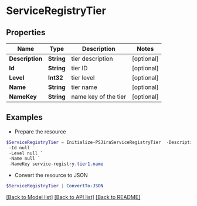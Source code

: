 # ServiceRegistryTier
## Properties

Name | Type | Description | Notes
------------ | ------------- | ------------- | -------------
**Description** | **String** | tier description | [optional] 
**Id** | **String** | tier ID | [optional] 
**Level** | **Int32** | tier level | [optional] 
**Name** | **String** | tier name | [optional] 
**NameKey** | **String** | name key of the tier | [optional] 

## Examples

- Prepare the resource
```powershell
$ServiceRegistryTier = Initialize-PSJiraServiceRegistryTier  -Description null `
 -Id null `
 -Level null `
 -Name null `
 -NameKey service-registry.tier1.name
```

- Convert the resource to JSON
```powershell
$ServiceRegistryTier | ConvertTo-JSON
```

[[Back to Model list]](../README.md#documentation-for-models) [[Back to API list]](../README.md#documentation-for-api-endpoints) [[Back to README]](../README.md)


